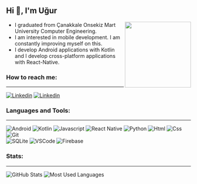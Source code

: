 
## Hi 👋, I'm Uğur
<section>
<img align="right" src="https://user-images.githubusercontent.com/36696138/134507183-06f1df09-df7b-4cac-8d3b-609b8a000560.gif" height="180">

<ul align="left">  
<li> I graduated from Çanakkale Onsekiz Mart University Computer Engineering. </li>
<li> I am interested in mobile development. I am constantly improving myself on this. </li>
<li>I develop Android applications with Kotlin and I develop cross-platform applications with React-Native.</li>  
</ul>
</section>

<section>

### How to reach me:
<hr>

[![Linkedin](https://img.shields.io/badge/Gmail-D14836?style=for-the-badge&logo=gmail&logoColor=white)](mailto:uguraltintas17@gmail.com) [![Linkedin](https://img.shields.io/badge/LinkedIn-0077B5?style=for-the-badge&logo=linkedin&logoColor=white)](https://www.linkedin.com/in/uguraltintas17/)

### Languages and Tools:
---
![Android](https://img.shields.io/badge/Android-3DDC84?style=for-the-badge&logo=android&logoColor=white) ![Kotlin](https://img.shields.io/badge/Kotlin-0095D5?&style=for-the-badge&logo=kotlin&logoColor=white) ![Javascript](https://img.shields.io/badge/JavaScript-323330?style=for-the-badge&logo=javascript&logoColor=F7DF1E) ![React Native](https://img.shields.io/badge/React_Native-20232A?style=for-the-badge&logo=react&logoColor=61DAFB) ![Python](https://img.shields.io/badge/Python-3776AB?style=for-the-badge&logo=python&logoColor=white) ![Html](https://img.shields.io/badge/HTML5-E34F26?style=for-the-badge&logo=html5&logoColor=white) ![Css](https://img.shields.io/badge/CSS3-1572B6?style=for-the-badge&logo=css3&logoColor=white) ![Git](https://img.shields.io/badge/Git-F05032?style=for-the-badge&logo=git&logoColor=white)     
![SQLite](https://img.shields.io/badge/SQLite-07405E?style=for-the-badge&logo=sqlite&logoColor=white) ![VSCode](https://img.shields.io/badge/Visual_Studio_Code-0078D4?style=for-the-badge&logo=visual%20studio%20code&logoColor=white) ![Firebase](https://img.shields.io/badge/firebase-ffca28?style=for-the-badge&logo=firebase&logoColor=black)
</section>

### Stats:
---
![GitHub Stats](https://github-readme-stats.vercel.app/api?username=uguraltintas&show_icons=true&locale=en&theme=dark&include_all_commits=true&count_private=true) ![Most Used Languages](https://github-readme-stats.vercel.app/api/top-langs?username=uguraltintas&show_icons=true&locale=en&layout=compact&langs_count=8&theme=dark)
